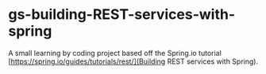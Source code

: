 # gs-building-REST-services-with-spring
A small learning by coding project based off the Spring.io tutorial [https://spring.io/guides/tutorials/rest/](Building REST services with Spring).
